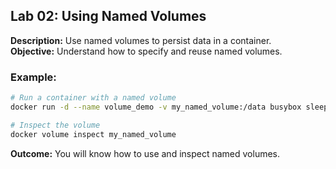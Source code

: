 ## Lab 02: Using Named Volumes

**Description:** Use named volumes to persist data in a container.  
**Objective:** Understand how to specify and reuse named volumes.  

### Example:
```bash
# Run a container with a named volume
docker run -d --name volume_demo -v my_named_volume:/data busybox sleep 1000

# Inspect the volume
docker volume inspect my_named_volume
```

**Outcome:** You will know how to use and inspect named volumes.
